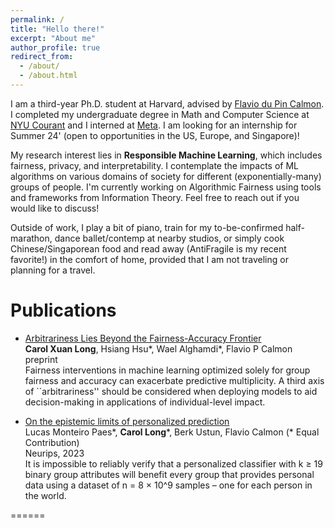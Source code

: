 ```yaml
---
permalink: /
title: "Hello there!"
excerpt: "About me"
author_profile: true
redirect_from: 
  - /about/
  - /about.html
---
```

I am a third-year Ph.D. student at Harvard, advised by [Flavio du Pin Calmon](http://people.seas.harvard.edu/~flavio/). I completed my undergraduate degree in Math and Computer Science at [NYU Courant](https://cims.nyu.edu/dynamic/) and I interned at [Meta](https://about.meta.com). I am looking for an internship for Summer 24' (open to opportunities in the US, Europe, and Singapore)! 

My research interest lies in **Responsible Machine Learning**, which includes fairness, privacy, and interpretability. I contemplate the impacts of ML algorithms on various domains of society for different (exponentially-many) groups of people. I'm currently working on Algorithmic Fairness using tools and frameworks from Information Theory. Feel free to reach out if you would like to discuss! 

Outside of work, I play a bit of piano, train for my to-be-confirmed half-marathon, dance ballet/contemp at nearby studios, or simply cook Chinese/Singaporean food and read away (AntiFragile is my recent favorite!) in the comfort of home, provided that I am not traveling or planning for a travel.

# Publications
- [Arbitrariness Lies Beyond the Fairness-Accuracy Frontier](https://scholar.google.com/citations?view_op=view_citation&hl=en&user=DGQASc8AAAAJ&citation_for_view=DGQASc8AAAAJ:9yKSN-GCB0IC)\
**Carol Xuan Long**, Hsiang Hsu*, Wael Alghamdi*, Flavio P Calmon\
preprint\
Fairness interventions in machine learning optimized solely for group fairness and accuracy can exacerbate predictive multiplicity. A third axis of ``arbitrariness'' should be considered when deploying models to aid decision-making in applications of individual-level impact. 

- [On the epistemic limits of personalized prediction](https://scholar.google.com/citations?view_op=view_citation&hl=en&user=DGQASc8AAAAJ&citation_for_view=DGQASc8AAAAJ:d1gkVwhDpl0C)\
Lucas Monteiro Paes*, **Carol Long***, Berk Ustun, Flavio Calmon (* Equal Contribution)\
Neurips, 2023\
It is impossible to reliably verify that a personalized classifier with k ≥ 19 binary group attributes will benefit every group that provides personal data using a dataset of n = 8 × 10^9 samples – one for each person in the world.

======